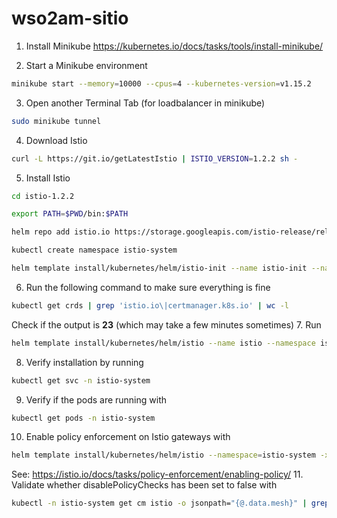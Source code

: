 # wso2am-sitio
1. Install Minikube https://kubernetes.io/docs/tasks/tools/install-minikube/

2. Start a Minikube environment
```bash
minikube start --memory=10000 --cpus=4 --kubernetes-version=v1.15.2
```
3. Open another Terminal Tab (for loadbalancer in minikube)
```bash
sudo minikube tunnel
```
4. Download Istio
```bash
curl -L https://git.io/getLatestIstio | ISTIO_VERSION=1.2.2 sh -
```
5. Install Istio
```bash
cd istio-1.2.2
```
```bash
export PATH=$PWD/bin:$PATH
```
```bash
helm repo add istio.io https://storage.googleapis.com/istio-release/releases/1.2.2/charts/
```
```bash
kubectl create namespace istio-system
```
```bash
helm template install/kubernetes/helm/istio-init --name istio-init --namespace istio-system | kubectl apply -f -
```
6. Run the following command to make sure everything is fine
```bash
kubectl get crds | grep 'istio.io\|certmanager.k8s.io' | wc -l
```
Check if the output is **23** (which may take a few minutes sometimes)
7. Run
```bash
helm template install/kubernetes/helm/istio --name istio --namespace istio-system | kubectl apply -f -
```
8. Verify installation by running
```bash
kubectl get svc -n istio-system
```
9. Verify if the pods are running with
```bash
kubectl get pods -n istio-system
```
10. Enable policy enforcement on Istio gateways with
```bash
helm template install/kubernetes/helm/istio --namespace=istio-system -x templates/configmap.yaml --set global.disablePolicyChecks=false | kubectl -n istio-system replace -f -
```
See: https://istio.io/docs/tasks/policy-enforcement/enabling-policy/
11. Validate whether disablePolicyChecks has been set to false with
```bash
kubectl -n istio-system get cm istio -o jsonpath="{@.data.mesh}" | grep disablePolicyChecks
```

